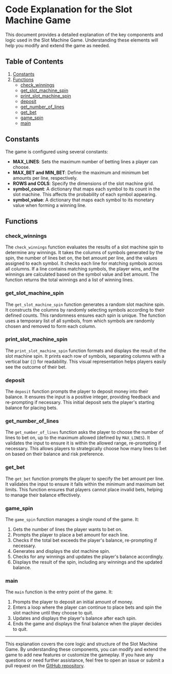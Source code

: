 # Code Explanation for the Slot Machine Game

This document provides a detailed explanation of the key components and logic used in the Slot Machine Game. Understanding these elements will help you modify and extend the game as needed.

## Table of Contents

1. [Constants](#constants)
2. [Functions](#functions)
    - [check_winnings](#check_winnings)
    - [get_slot_machine_spin](#get_slot_machine_spin)
    - [print_slot_machine_spin](#print_slot_machine_spin)
    - [deposit](#deposit)
    - [get_number_of_lines](#get_number_of_lines)
    - [get_bet](#get_bet)
    - [game_spin](#game_spin)
    - [main](#main)

## Constants

The game is configured using several constants:

- **MAX_LINES**: Sets the maximum number of betting lines a player can choose.
- **MAX_BET and MIN_BET**: Define the maximum and minimum bet amounts per line, respectively.
- **ROWS and COLS**: Specify the dimensions of the slot machine grid.
- **symbol_count**: A dictionary that maps each symbol to its count in the slot machine. This affects the probability of each symbol appearing.
- **symbol_value**: A dictionary that maps each symbol to its monetary value when forming a winning line.

## Functions

### check_winnings

The `check_winnings` function evaluates the results of a slot machine spin to determine any winnings. It takes the columns of symbols generated by the spin, the number of lines bet on, the bet amount per line, and the values assigned to each symbol. It checks each line for matching symbols across all columns. If a line contains matching symbols, the player wins, and the winnings are calculated based on the symbol value and bet amount. The function returns the total winnings and a list of winning lines.

### get_slot_machine_spin

The `get_slot_machine_spin` function generates a random slot machine spin. It constructs the columns by randomly selecting symbols according to their defined counts. This randomness ensures each spin is unique. The function uses a temporary list of all symbols, from which symbols are randomly chosen and removed to form each column.

### print_slot_machine_spin

The `print_slot_machine_spin` function formats and displays the result of the slot machine spin. It prints each row of symbols, separating columns with a vertical bar (`|`) for readability. This visual representation helps players easily see the outcome of their bet.

### deposit

The `deposit` function prompts the player to deposit money into their balance. It ensures the input is a positive integer, providing feedback and re-prompting if necessary. This initial deposit sets the player's starting balance for placing bets.

### get_number_of_lines

The `get_number_of_lines` function asks the player to choose the number of lines to bet on, up to the maximum allowed (defined by `MAX_LINES`). It validates the input to ensure it is within the allowed range, re-prompting if necessary. This allows players to strategically choose how many lines to bet on based on their balance and risk preference.

### get_bet

The `get_bet` function prompts the player to specify the bet amount per line. It validates the input to ensure it falls within the minimum and maximum bet limits. This function ensures that players cannot place invalid bets, helping to manage their balance effectively.

### game_spin

The `game_spin` function manages a single round of the game. It:
1. Gets the number of lines the player wants to bet on.
2. Prompts the player to place a bet amount for each line.
3. Checks if the total bet exceeds the player's balance, re-prompting if necessary.
4. Generates and displays the slot machine spin.
5. Checks for any winnings and updates the player's balance accordingly.
6. Displays the result of the spin, including any winnings and the updated balance.

### main

The `main` function is the entry point of the game. It:
1. Prompts the player to deposit an initial amount of money.
2. Enters a loop where the player can continue to place bets and spin the slot machine until they choose to quit.
3. Updates and displays the player's balance after each spin.
4. Ends the game and displays the final balance when the player decides to quit.

---

This explanation covers the core logic and structure of the Slot Machine Game. By understanding these components, you can modify and extend the game to add new features or customize the gameplay. If you have any questions or need further assistance, feel free to open an issue or submit a pull request on the [GitHub repository](https://github.com/TheToriqul/Slot-Machine).
